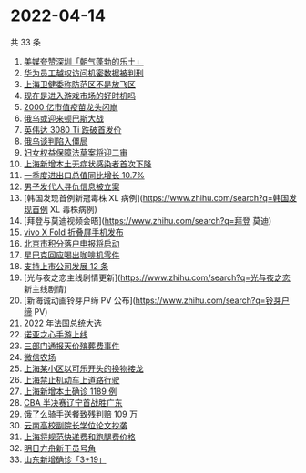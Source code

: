 # 2022-04-14

共 33 条

<!-- BEGIN -->
<!-- 最后更新时间 Thu Apr 14 2022 14:10:52 GMT+0800 (China Standard Time) -->

1. [美媒夸赞深圳「朝气蓬勃的乐土」](https://www.zhihu.com/search?q=美媒夸赞深圳)
1. [华为员工越权访问机密数据被判刑](https://www.zhihu.com/search?q=华为员工)
1. [上海卫健委称防范区不是放飞区](https://www.zhihu.com/search?q=上海卫健委发布会)
1. [现在是进入游戏市场的好时机吗](https://www.zhihu.com/search?q=游戏市场)
1. [2000 亿市值疫苗龙头闪崩](https://www.zhihu.com/search?q=疫苗龙头智飞生物)
1. [俄乌或迎来顿巴斯大战](https://www.zhihu.com/search?q=顿巴斯大战)
1. [英伟达 3080 Ti 跌破首发价](https://www.zhihu.com/search?q=英伟达3080Ti)
1. [俄乌谈判陷入僵局](https://www.zhihu.com/search?q=俄乌谈判)
1. [妇女权益保障法草案将迎二审](https://www.zhihu.com/search?q=妇女权益保障法草案)
1. [上海新增本土无症状感染者首次下降](https://www.zhihu.com/search?q=上海无症状感染者首次下降)
1. [一季度进出口总值同比增长 10.7%](https://www.zhihu.com/search?q=一季度外贸进出口总值)
1. [男子发代人寻仇信息被立案](https://www.zhihu.com/search?q=男子发代人寻仇信息)
1. [韩国发现首例新冠毒株 XL 病例](https://www.zhihu.com/search?q=韩国发现首例 XL 毒株病例)
1. [拜登与莫迪视频会晤](https://www.zhihu.com/search?q=拜登 莫迪)
1. [vivo X Fold 折叠屏手机发布](https://www.zhihu.com/search?q=vivo折叠屏手机)
1. [北京市积分落户申报将启动](https://www.zhihu.com/search?q=北京市积分落户申报)
1. [星巴克回应喝出咖啡机零件](https://www.zhihu.com/search?q=星巴克回应喝出咖啡机零件)
1. [支持上市公司发展 12 条](https://www.zhihu.com/search?q=支持上市公司发展12条)
1. [光与夜之恋主线剧情更新](https://www.zhihu.com/search?q=光与夜之恋 新主线剧情)
1. [新海诚动画铃芽户缔 PV 公布](https://www.zhihu.com/search?q=铃芽户缔 PV)
1. [2022 年法国总统大选](https://www.zhihu.com/search?q=法国总统第一轮大选)
1. [诺亚之心手游上线](https://www.zhihu.com/search?q=诺亚之心)
1. [三部门通报天价殡葬费事件](https://www.zhihu.com/search?q=天价殡葬费)
1. [微信农场](https://www.zhihu.com/search?q=微信农场)
1. [上海某小区以可乐开头的换物接龙](https://www.zhihu.com/search?q=上海可乐换物接龙)
1. [上海禁止机动车上道路行驶](https://www.zhihu.com/search?q=上海疫情防控)
1. [上海新增本土确诊 1189 例](https://www.zhihu.com/search?q=上海新增)
1. [CBA 半决赛辽宁首战胜广东](https://www.zhihu.com/search?q=CBA半决赛辽宁广东)
1. [饿了么骑手送餐致残判赔 109 万](https://www.zhihu.com/search?q=饿了么骑手)
1. [云南高校副院长学位论文抄袭](https://www.zhihu.com/search?q=云南高校副院长抄袭)
1. [上海将规范快递费和跑腿费价格](https://www.zhihu.com/search?q=上海快递费价格)
1. [明日方舟新干员号角](https://www.zhihu.com/search?q=明日方舟新六星号角)
1. [山东新增确诊「3+19」](https://www.zhihu.com/search?q=山东新增)

<!-- END -->
